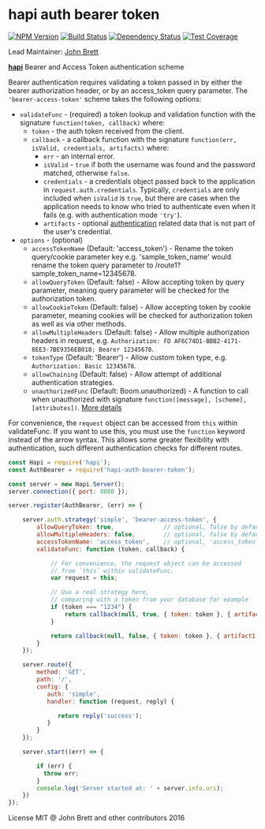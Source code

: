 # hapi auth bearer token

[![NPM Version](https://img.shields.io/npm/v/hapi-auth-bearer-token.svg)](https://npmjs.org/package/hapi-auth-bearer-token)
[![Build Status](https://travis-ci.org/johnbrett/hapi-auth-bearer-token.svg?branch=master)](https://travis-ci.org/johnbrett/hapi-auth-bearer-token)
[![Dependency Status](https://david-dm.org/johnbrett/hapi-auth-bearer-token.svg)](https://david-dm.org/johnbrett/hapi-auth-bearer-token)
[![Test Coverage](https://codeclimate.com/github/johnbrett/hapi-auth-bearer-token/badges/coverage.svg)](https://codeclimate.com/github/johnbrett/hapi-auth-bearer-token)

Lead Maintainer: [John Brett](https://github.com/johnbrett)

[**hapi**](https://github.com/hapijs/hapi) Bearer and Access Token authentication scheme

Bearer authentication requires validating a token passed in by either the bearer authorization header, or by an access_token query parameter. The `'bearer-access-token'` scheme takes the following options:

- `validateFunc` - (required) a token lookup and validation function with the signature `function(token, callback)` where:
    - `token` - the auth token received from the client.
    - `callback` - a callback function with the signature `function(err, isValid, credentials, artifacts)` where:
        - `err` - an internal error.
        - `isValid` - `true` if both the username was found and the password matched, otherwise `false`.
        - `credentials` - a credentials object passed back to the application in `request.auth.credentials`. Typically, `credentials` are only
          included when `isValid` is `true`, but there are cases when the application needs to know who tried to authenticate even when it fails
          (e.g. with authentication mode `'try'`).
        - `artifacts` - optional [authentication](http://hapijs.com/tutorials/auth) related data that is not part of the user's credential.
- `options` - (optional)
    - `accessTokenName` (Default: 'access_token') - Rename the token query/cookie parameter key e.g. 'sample_token_name' would rename the token query parameter to /route1?sample_token_name=12345678.
    - `allowQueryToken` (Default: false) - Allow accepting token by query parameter, meaning query parameter will be checked for the authorization token.
    - `allowCookieToken` (Default: false) - Allow accepting token by cookie parameter, meaning cookies will be checked for authorization token as well as via other methods.
    - `allowMultipleHeaders` (Default: false) - Allow multiple authorization headers in request, e.g. `Authorization: FD AF6C74D1-BBB2-4171-8EE3-7BE9356EB018; Bearer 12345678`.
    - `tokenType` (Default: 'Bearer') - Allow custom token type, e.g. `Authorization: Basic 12345678`.
    - `allowChaining` (Default: false) - Allow attempt of additional authentication strategies.
    - `unauthorizedFunc` (Default: Boom.unauthorized) - A function to call when unauthorized with signature `function([message], [scheme], [attributes])`. [More details](https://github.com/hapijs/boom#boomunauthorizedmessage-scheme-attributes)

For convenience, the `request` object can be accessed from `this` within validateFunc. If you want to use this, you must use the `function` keyword instead of the arrow syntax. This allows some greater flexibility with authentication, such different authentication checks for different routes.

```javascript
const Hapi = require('hapi');
const AuthBearer = require('hapi-auth-bearer-token');

const server = new Hapi.Server();
server.connection({ port: 8080 });

server.register(AuthBearer, (err) => {

    server.auth.strategy('simple', 'bearer-access-token', {
        allowQueryToken: true,              // optional, false by default
        allowMultipleHeaders: false,        // optional, false by default
        accessTokenName: 'access_token',    // optional, 'access_token' by default
        validateFunc: function (token, callback) {

            // For convenience, the request object can be accessed
            // from `this` within validateFunc.
            var request = this;

            // Use a real strategy here,
            // comparing with a token from your database for example
            if (token === "1234") {
                return callback(null, true, { token: token }, { artifact1: 'an artifact' });
            }

            return callback(null, false, { token: token }, { artifact1: 'an artifact' });
        }
    });

    server.route({
        method: 'GET',
        path: '/',
        config: {
           auth: 'simple',
           handler: function (request, reply) {

              return reply('success');
           }
        }
    });

    server.start((err) => {

        if (err) {
          throw err;
        }
        console.log('Server started at: ' + server.info.uri);
    })
});
```

License MIT @ John Brett and other contributors 2016
